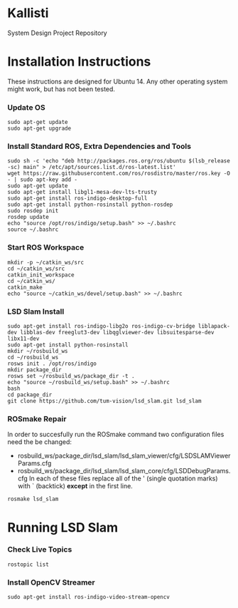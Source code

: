 # Kallisti
System Design Project Repository

# Installation Instructions
These instructions are designed for Ubuntu 14. Any other operating system might work, but has not been tested.
### Update OS
~~~~
sudo apt-get update
sudo apt-get upgrade
~~~~
### Install Standard ROS, Extra Dependencies and Tools
~~~~
sudo sh -c 'echo "deb http://packages.ros.org/ros/ubuntu $(lsb_release -sc) main" > /etc/apt/sources.list.d/ros-latest.list'
wget https://raw.githubusercontent.com/ros/rosdistro/master/ros.key -O - | sudo apt-key add -
sudo apt-get update
sudo apt-get install libgl1-mesa-dev-lts-trusty
sudo apt-get install ros-indigo-desktop-full 
sudo apt-get install python-rosinstall python-rosdep 
sudo rosdep init
rosdep update 
echo "source /opt/ros/indigo/setup.bash" >> ~/.bashrc
source ~/.bashrc
~~~~
### Start ROS Workspace
~~~~
mkdir -p ~/catkin_ws/src 
cd ~/catkin_ws/src 
catkin_init_workspace 
cd ~/catkin_ws/ 
catkin_make
echo "source ~/catkin_ws/devel/setup.bash" >> ~/.bashrc
~~~~
### LSD Slam Install
~~~~
sudo apt-get install ros-indigo-libg2o ros-indigo-cv-bridge liblapack-dev libblas-dev freeglut3-dev libqglviewer-dev libsuitesparse-dev libx11-dev
sudo apt-get install python-rosinstall
mkdir ~/rosbuild_ws
cd ~/rosbuild_ws
rosws init . /opt/ros/indigo
mkdir package_dir
rosws set ~/rosbuild_ws/package_dir -t .
echo "source ~/rosbuild_ws/setup.bash" >> ~/.bashrc
bash
cd package_dir
git clone https://github.com/tum-vision/lsd_slam.git lsd_slam
~~~~
### ROSmake Repair
In order to succesfully run the ROSmake command two configuration files need the be changed:
* rosbuild_ws/package_dir/lsd_slam/lsd_slam_viewer/cfg/LSDSLAMViewerParams.cfg
* rosbuild_ws/package_dir/lsd_slam/lsd_slam_core/cfg/LSDDebugParams.cfg
In each of these files replace all of the ' (single quotation marks) with \` (backtick) **except** in the first line.
~~~~
rosmake lsd_slam
~~~~

# Running LSD Slam
### Check Live Topics
~~~~
rostopic list
~~~~
### Install OpenCV Streamer
~~~~
sudo apt-get install ros-indigo-video-stream-opencv
~~~~

